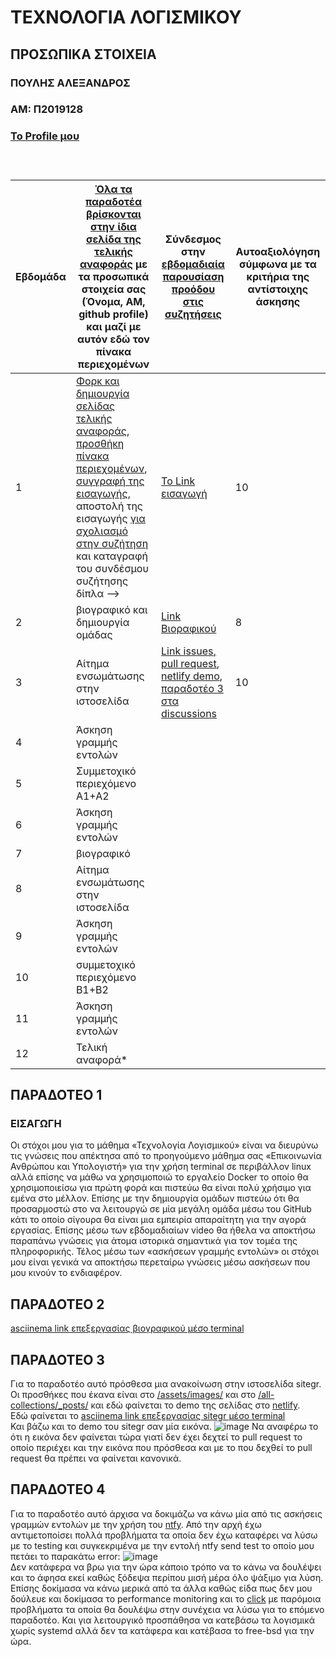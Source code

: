 # ΤΕΧΝΟΛΟΓΙΑ ΛΟΓΙΣΜΙΚΟΥ
## ΠΡΟΣΩΠΙΚΑ ΣΤΟΙΧΕΙΑ
### ΠΟΥΛΗΣ ΑΛΕΞΑΝΔΡΟΣ
### ΑΜ: Π2019128
### [Το Profile μου](https://github.com/alexpoulis)
### <br/>

| Εβδομάδα | [Όλα τα παραδοτέα βρίσκονται στην ίδια σελίδα της τελικής αναφοράς](https://courses-ionio.github.io/help/deliverables/) με τα προσωπικά στοιχεία σας (Όνομα, ΑΜ, github profile) και μαζί με αυτόν εδώ τον πίνακα περιεχομένων | Σύνδεσμος στην [εβδομαδιαία παρουσίαση προόδου στις συζητήσεις](https://github.com/courses-ionio/help/discussions/categories/show-and-tell) | Αυτοαξιολόγηση σύμφωνα με τα κριτήρια της αντίστοιχης άσκησης |
| --- | --- | --- | --- |
| 1 | [Φορκ και δημιουργία σελίδας τελικής αναφοράς](https://courses-ionio.github.io/help/guide/), [προσθήκη πίνακα περιεχομένων](https://raw.githubusercontent.com/courses-ionio/sw/master/README.md), [συγγραφή της εισαγωγής](https://courses-ionio.github.io/help/intro/), αποστολή της εισαγωγής [για σχολιασμό στην συζήτηση](https://github.com/courses-ionio/help/discussions/categories/show-and-tell) και καταγραφή του συνδέσμου συζήτησης δίπλα --> | [Το Link εισαγωγή](https://github.com/courses-ionio/help/discussions/76)| 10 |
| 2 | βιογραφικό και δημιουργία ομάδας | [Link Βιοραφικού](https://alexpoulis.github.io/online-cv/) | 8 |
| 3 | Αίτημα ενσωμάτωσης στην ιστοσελίδα | [Link issues](https://github.com/ioniodi/sitegr/issues/266)[, pull request](https://github.com/ioniodi/all_collections/pull/26)[, netlify demo](https://determined-stonebraker-074f6d.netlify.app/posts/2022/03/01/proquest-free-trial/)[, παραδοτέο 3 στα discussions](https://github.com/courses-ionio/help/discussions/320) | 10 |
| 4 | Άσκηση γραμμής εντολών | | |
| 5 | Συμμετοχικό περιεχόμενο A1+A2 | | |
| 6 | Άσκηση γραμμής εντολών | | |
| 7 | βιογραφικό | | |
| 8 | Αίτημα ενσωμάτωσης στην ιστοσελίδα | | |
| 9 | Άσκηση γραμμής εντολών | | |
| 10 | συμμετοχικό περιεχόμενο B1+B2 | | |
| 11 | Άσκηση γραμμής εντολών | | |
| 12 | Τελική αναφορά* | | |

## ΠΑΡΑΔΟΤΕΟ 1

### ΕΙΣΑΓΩΓΗ

Οι στόχοι μου για το μάθημα «Τεχνολογία Λογισμικού» είναι να διευρύνω τις γνώσεις που απέκτησα από το προηγούμενο μάθημα σας «Επικοινωνία Ανθρώπου και Υπολογιστή» 
για την χρήση terminal σε περιβάλλον linux αλλά επίσης να μάθω να χρησιμοποιώ το εργαλείο Docker το οποίο θα χρησιμοποιείσω για πρώτη φορά και πιστεύω θα είναι πολύ 
χρήσιμο για εμένα στο μέλλον. Επίσης με την δημιουργία ομάδων πιστεύω ότι θα προσαρμοστώ στο να λειτουργώ σε μία μεγάλη ομάδα μέσω του GitHub 
κάτι το οποίο σίγουρα θα είναι μια εμπειρία απαραίτητη για την αγορά εργασίας. Επίσης μέσω των εβδομαδιαίων video θα ήθελα να αποκτήσω παραπάνω γνώσεις 
για άτομα ιστορικά σημαντικά για τον τομέα της πληροφορικής. Τέλος μέσω των «ασκήσεων γραμμής εντολών» οι στόχοι μου είναι γενικά  να αποκτήσω περεταίρω 
γνώσεις μέσω ασκήσεων που μου κινούν το ενδιαφέρον.


## ΠΑΡΑΔΟΤΕΟ 2

[asciinema link επεξεργασίας βιογραφικού μέσο terminal](https://asciinema.org/a/VxmFl99X64MCyEPIWXhWYsr5e)

## ΠΑΡΑΔΟΤΕΟ 3

Για το παραδοτέο αυτό πρόσθεσα μια ανακοίνωση στην ιστοσελίδα sitegr. Οι προσθήκες που έκανα είναι στο [/assets/images/](https://github.com/alexpoulis/sitegr/tree/master/assets/images) και στο [/all-collections/_posts/](https://github.com/alexpoulis/all_collections/tree/d0f612298934a9dbfa0e92bd2b8f71e570030b5c/_posts) και εδώ φαίνεται το demo της σελίδας στο [netlify]( https://determined-stonebraker-074f6d.netlify.app/posts/2022/03/01/proquest-free-trial/).</br>
Εδώ φαίνεται το [asciinema link επεξεργασίας sitegr μέσο terminal](https://asciinema.org/a/6beFcxOLpDlRYpz1TJY5Ax5MS)</br>
Και βάζω και το demo του sitegr σαν μία εικόνα.
![image](https://user-images.githubusercontent.com/72515420/156942426-6478dda9-0161-46d6-a1ac-e4f9485a9c50.png)
Να αναφέρω το ότι η εικόνα δεν φαίνεται τώρα γιατί δεν έχει δεχτεί το pull request το οποίο περιέχει και την εικόνα που πρόσθεσα και με το που δεχθεί το pull request θα πρέπει να φαίνεται κανονικά.


## ΠΑΡΑΔΟΤΕΟ 4

Για το παραδοτέο αυτό άρχισα να δοκιμάζω να κάνω μία από τις ασκήσεις γραμμών εντολών με την χρήση του [ntfy](https://github.com/dschep/ntfy). Από την αρχή έχω αντιμετοποίσει πολλά προβλήματα τα οποία δεν έχω καταφέρει να λύσω με το testing και συγκεκριμένα με την εντολή ntfy send test το οποίο μου πετάει το παρακάτω error:
![image](https://user-images.githubusercontent.com/72515420/158076612-cbf829c4-4b28-4d3b-8e9f-e4cb98629f69.png)</br>
Δεν κατάφερα να βρω για την ώρα κάποιο τρόπο να το κάνω να δουλέψει και το άφησα εκεί καθώς ξόδεψα περίπου μισή μέρα όλο ψάξιμο για λύση.
Επίσης δοκίμασα να κάνω μερικά από τα άλλα καθώς είδα πως δεν μου δούλευε και δοκίμασα το performance monitoring και το [click](https://github.com/pallets/click) με παρόμοια προβλήματα τα οποία θα δουλέψω στην συνέχεια να λύσω για το επόμενο παραδοτέο.
Και για λειτουργικό προσπάθησα να κατεβάσω τα λογισμικά χωρίς systemd αλλά δεν τα κατάφερα και κατέβασα το free-bsd για την ώρα.



